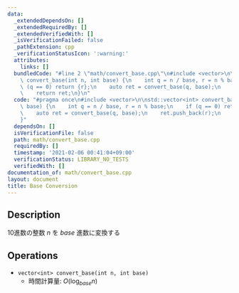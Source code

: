 ```yaml
---
data:
  _extendedDependsOn: []
  _extendedRequiredBy: []
  _extendedVerifiedWith: []
  _isVerificationFailed: false
  _pathExtension: cpp
  _verificationStatusIcon: ':warning:'
  attributes:
    links: []
  bundledCode: "#line 2 \"math/convert_base.cpp\"\n#include <vector>\n\nstd::vector<int>\
    \ convert_base(int n, int base) {\n    int q = n / base, r = n % base;\n    if\
    \ (q == 0) return {r};\n    auto ret = convert_base(q, base);\n    ret.push_back(r);\n\
    \    return ret;\n}\n"
  code: "#pragma once\n#include <vector>\n\nstd::vector<int> convert_base(int n, int\
    \ base) {\n    int q = n / base, r = n % base;\n    if (q == 0) return {r};\n\
    \    auto ret = convert_base(q, base);\n    ret.push_back(r);\n    return ret;\n\
    }"
  dependsOn: []
  isVerificationFile: false
  path: math/convert_base.cpp
  requiredBy: []
  timestamp: '2021-02-06 00:41:04+09:00'
  verificationStatus: LIBRARY_NO_TESTS
  verifiedWith: []
documentation_of: math/convert_base.cpp
layout: document
title: Base Conversion
---
```


## Description

10進数の整数 $n$ を $base$ 進数に変換する

## Operations

- `vector<int> convert_base(int n, int base)`
    - 時間計算量: $O(\log_{base} n)$
